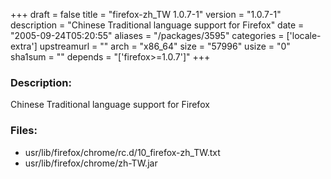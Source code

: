 +++
draft = false
title = "firefox-zh_TW 1.0.7-1"
version = "1.0.7-1"
description = "Chinese Traditional language support for Firefox"
date = "2005-09-24T05:20:55"
aliases = "/packages/3595"
categories = ['locale-extra']
upstreamurl = ""
arch = "x86_64"
size = "57996"
usize = "0"
sha1sum = ""
depends = "['firefox>=1.0.7']"
+++
### Description: 
Chinese Traditional language support for Firefox

### Files: 
* usr/lib/firefox/chrome/rc.d/10_firefox-zh_TW.txt
* usr/lib/firefox/chrome/zh-TW.jar
